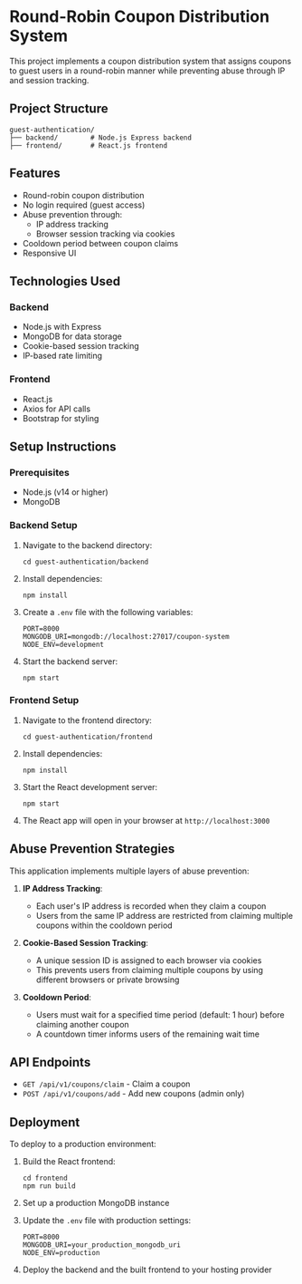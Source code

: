 # Round-Robin Coupon Distribution System

This project implements a coupon distribution system that assigns coupons to guest users in a round-robin manner while preventing abuse through IP and session tracking.

## Project Structure

```
guest-authentication/
├── backend/        # Node.js Express backend
├── frontend/       # React.js frontend
```

## Features

- Round-robin coupon distribution
- No login required (guest access)
- Abuse prevention through:
  - IP address tracking
  - Browser session tracking via cookies
- Cooldown period between coupon claims
- Responsive UI

## Technologies Used

### Backend
- Node.js with Express
- MongoDB for data storage
- Cookie-based session tracking
- IP-based rate limiting

### Frontend
- React.js
- Axios for API calls
- Bootstrap for styling

## Setup Instructions

### Prerequisites
- Node.js (v14 or higher)
- MongoDB

### Backend Setup

1. Navigate to the backend directory:
   ```
   cd guest-authentication/backend
   ```

2. Install dependencies:
   ```
   npm install
   ```

3. Create a `.env` file with the following variables:
   ```
   PORT=8000
   MONGODB_URI=mongodb://localhost:27017/coupon-system
   NODE_ENV=development
   ```

4. Start the backend server:
   ```
   npm start
   ```

### Frontend Setup

1. Navigate to the frontend directory:
   ```
   cd guest-authentication/frontend
   ```

2. Install dependencies:
   ```
   npm install
   ```

3. Start the React development server:
   ```
   npm start
   ```

4. The React app will open in your browser at `http://localhost:3000`

## Abuse Prevention Strategies

This application implements multiple layers of abuse prevention:

1. **IP Address Tracking**:
   - Each user's IP address is recorded when they claim a coupon
   - Users from the same IP address are restricted from claiming multiple coupons within the cooldown period

2. **Cookie-Based Session Tracking**:
   - A unique session ID is assigned to each browser via cookies
   - This prevents users from claiming multiple coupons by using different browsers or private browsing

3. **Cooldown Period**:
   - Users must wait for a specified time period (default: 1 hour) before claiming another coupon
   - A countdown timer informs users of the remaining wait time

## API Endpoints

- `GET /api/v1/coupons/claim` - Claim a coupon
- `POST /api/v1/coupons/add` - Add new coupons (admin only)

## Deployment

To deploy to a production environment:

1. Build the React frontend:
   ```
   cd frontend
   npm run build
   ```

2. Set up a production MongoDB instance

3. Update the `.env` file with production settings:
   ```
   PORT=8000
   MONGODB_URI=your_production_mongodb_uri
   NODE_ENV=production
   ```

4. Deploy the backend and the built frontend to your hosting provider